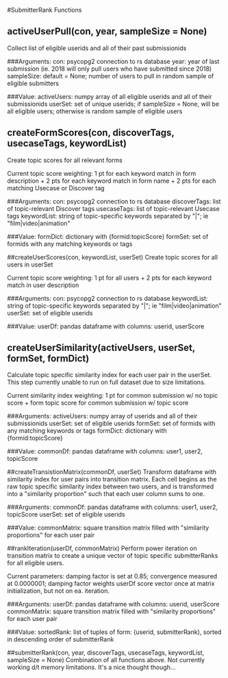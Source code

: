 #SubmitterRank Functions

## activeUserPull(con, year, sampleSize = None)
Collect list of eligible userids and all of their past submissionids

###Arguments:
con:		psycopg2 connection to rs database
year:		year of last submission (ie. 2018 will only pull users who have submitted since 2018)
sampleSize:	default = None; number of users to pull in random sample of eligible submitters

###Value:
activeUsers:	numpy array of all eligible userids and all of their submissionids
userSet: 	set of unique userids; if sampleSize = None, will be all eligible users; otherwise is random sample of eligible users

## createFormScores(con, discoverTags, usecaseTags, keywordList)
Create topic scores for all relevant forms

Current topic score weighting: 1 pt for each keyword match in form description + 2 pts for each keyword match in form name + 2 pts for each matching Usecase or Discover tag

###Arguments:
con:		psycopg2 connection to rs database
discoverTags:	list of topic-relevant Discover tags
usecaseTags:	list of topic-relevant Usecase tags
keywordList:	string of topic-specific keywords separated by "|"; ie "film|video|animation"

###Value:
formDict:	dictionary with {formid:topicScore}
formSet:	set of formids with any matching keywords or tags

##createUserScores(con, keywordList, userSet)
Create topic scores for all users in userSet

Current topic score weighting: 1 pt for all users + 2 pts for each keyword match in user description

###Arguments:
con:		psycopg2 connection to rs database
keywordList:	string of topic-specific keywords separated by "|"; ie "film|video|animation"
userSet:	set of eligible userids

###Value:
userDf:		pandas dataframe with columns: userid, userScore

## createUserSimilarity(activeUsers, userSet, formSet, formDict)
Calculate topic specific similarity index for each user pair in the userSet. This step currently unable to run on full dataset due to size limitations.

Current similarity index weighting: 1 pt for common submission w/ no topic score + form topic score for common submission w/ topic score

###Arguments:
activeUsers:	numpy array of userids and all of their submissionids
userSet:	set of eligible userids
formSet:	set of formids with any matching keywords or tags
formDict:	dictionary with {formid:topicScore}

###Value:
commonDf:	pandas dataframe with columns: user1, user2, topicScore

##createTransistionMatrix(commonDf, userSet)
Transform dataframe with similarity index for user pairs into transition matrix. Each cell begins as the raw topic specific similarity index between two users, and is transformed into a "similarity proportion" such that each user column sums to one.

###Arguments:
commonDf:	pandas dataframe with columns: user1, user2, topicScore
userSet:	set of eligible userids

###Value:
commonMatrix:	square transition matrix filled with "similarity proportions" for each user pair

##rankIteration(userDf, commonMatrix)
Perform power iteration on transition matrix to create a unique vector of topic specific submitterRanks for all eligible users.

Current parameters: damping factor is set at 0.85; convergence measured at 0.0000001; damping factor weights userDf score vector once at matrix initialization, but not on ea. iteration.

###Arguments:
userDf:		pandas dataframe with columns: userid, userScore
commonMatrix:	square transition matrix filled with "similarity proportions" for each user pair

###Value:
sortedRank:	list of tuples of form: (userid, submitterRank), sorted in descending order of submitterRank

##submitterRank(con, year, discoverTags, usecaseTags, keywordList, sampleSize = None)
Combination of all functions above. Not currently working d/t memory limitations. It's a nice thought though...